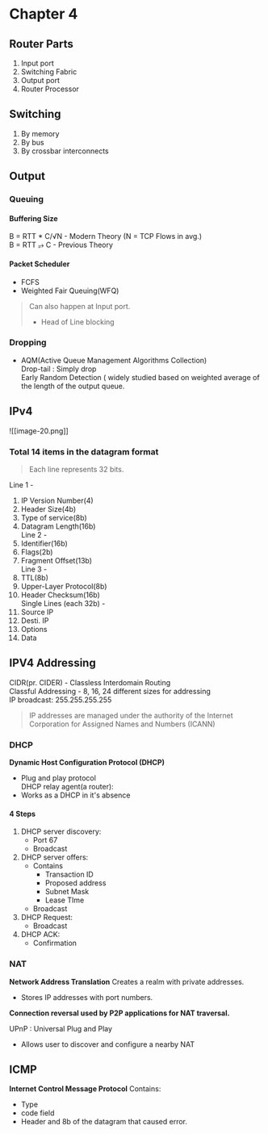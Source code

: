 # Chapter 4

## Router Parts

1. Input port
2. Switching Fabric
3. Output port
4. Router Processor

## Switching

1. By memory
2. By bus
3. By crossbar interconnects

## Output

### Queuing

#### Buffering Size

B = RTT * C/√N - Modern Theory (N = TCP Flows in avg.)  
B = RTT ⭈ C - Previous Theory

#### Packet Scheduler

- FCFS
- Weighted Fair Queuing(WFQ)

> Can also happen at Input port.
>  - Head of Line blocking

### Dropping

- AQM(Active Queue Management Algorithms Collection)  
Drop-tail : Simply drop  
Early Random Detection ( widely studied based on weighted average of the length of the output queue.

## IPv4

![[image-20.png]]

### Total 14 items in the datagram format

> Each line represents 32 bits.  

Line 1 -
1. IP Version Number(4)
2. Header Size(4b)
3. Type of service(8b)
4. Datagram Length(16b)  
Line 2 -
5. Identifier(16b)
6. Flags(2b)
7. Fragment Offset(13b)  
Line 3 -
8. TTL(8b)
9. Upper-Layer Protocol(8b)
10. Header Checksum(16b)  
Single Lines (each 32b) -
11. Source IP
12. Desti. IP
13. Options
14. Data

## IPV4 Addressing

CIDR(pr. CIDER) - Classless Interdomain Routing  
Classful Addressing - 8, 16, 24 different sizes for addressing  
IP broadcast: 255.255.255.255

> IP addresses are managed under the authority of the Internet Corporation for Assigned Names and Numbers (ICANN)  

### DHCP
**Dynamic Host Configuration Protocol (DHCP)**
- Plug and play protocol  
DHCP relay agent(a router):
- Works as a DHCP in it's absence
#### 4 Steps 
1. DHCP server discovery:
	- Port 67
	- Broadcast
2. DHCP server offers:
	- Contains
		- Transaction ID
		- Proposed address
		- Subnet Mask
		- Lease TIme
	- Broadcast
3. DHCP Request:
	- Broadcast
4. DHCP ACK:
	- Confirmation
### NAT
**Network Address Translation**
 Creates a realm with private addresses.
- Stores IP addresses with port numbers.

**Connection reversal used by P2P applications for NAT traversal.**

UPnP : Universal Plug and Play
- Allows user to discover and configure a nearby NAT

## ICMP
**Internet Control Message Protocol**
Contains:
- Type
- code field
- Header and 8b of the datagram that caused error.